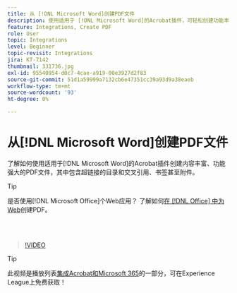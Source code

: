 ```yaml
---
title: 从 [!DNL Microsoft Word]创建PDF文件
description: 使用适用于 [!DNL Microsoft Word]的Acrobat插件，可轻松创建功能丰富且稳定的PDF文件，其中包含超链接的目录和交叉引用、书签甚至附件
feature: Integrations, Create PDF
role: User
topic: Integrations
level: Beginner
topic-revisit: Integrations
jira: KT-7142
thumbnail: 331736.jpg
exl-id: 95540954-d0c7-4cae-a919-00e3927d2f83
source-git-commit: 51d1a59999a7132cb6e47351cc39a93d9a38eaeb
workflow-type: tm+mt
source-wordcount: '93'
ht-degree: 0%

---
```


# 从[!DNL Microsoft Word]创建PDF文件

了解如何使用适用于[!DNL Microsoft Word]的Acrobat插件创建内容丰富、功能强大的PDF文件，其中包含超链接的目录和交叉引用、书签甚至附件。

>[!TIP]
>
>是否使用[!DNL Microsoft Office]个Web应用？ 了解如何[在 [!DNL Office] 中为Web](../integrate/createofficeweb.md)创建PDF。

<br> 

>[!VIDEO](https://video.tv.adobe.com/v/331736?quality=12&learn=on&hidetitle=true)

>[!TIP]
>
>此视频是播放列表[集成Acrobat和Microsoft 365](https://experienceleague.adobe.com/en/playlists/acrobat-integrate-microsoft-365)的一部分，可在Experience League上免费获取！